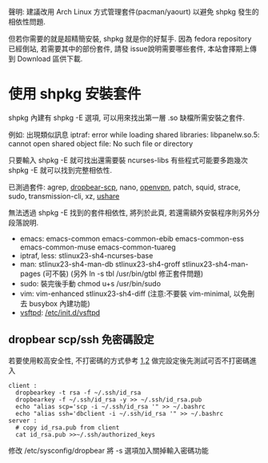 聲明: 建議改用 Arch Linux 方式管理套件(pacman/yaourt) 以避免 shpkg 發生的相依性問題.

但若你需要的就是超精簡安裝, shpkg 就是你的好幫手.
因為 fedora repository 已經倒站, 若需要其中的部份套件, 請發 issue說明需要哪些套件, 本站會擇期上傳到 Download 區供下載.

# 使用 shpkg 安裝套件 #
shpkg 內建有 shpkg -E 選項, 可以用來找出第一層 .so 缺檔所需安裝之套件.

例如: 出現類似訊息
iptraf: error while loading shared libraries: libpanelw.so.5: cannot open shared object file: No such file or directory

只要輸入 shpkg -E 就可找出還需要裝 ncurses-libs
有些程式可能要多跑幾次 shpkg -E 就可以找到完整相依性.

已測過套件:  agrep, [dropbear-scp](http://wiki.openwrt.org/oldwiki/DropbearPublicKeyAuthenticationHowto),
nano,
[openvpn](http://next.fishome.tw/forum.php?mod=viewthread&tid=161),
patch, squid, strace, sudo, transmission-cli, xz, [ushare](http://oranqe.wordpress.com/2013/03/01/back-nextvod-to-its-original-purpose)

無法透過 shpkg -E 找到的套件相依性, 將列於此頁, 若還需額外安裝程序則另外分段落說明.

  * emacs: emacs-common emacs-common-ebib emacs-common-ess emacs-common-muse emacs-common-tuareg
  * iptraf, less: stlinux23-sh4-ncurses-base
  * man: stlinux23-sh4-man-db stlinux23-sh4-groff stlinux23-sh4-man-pages (可不裝)  (另外 ln -s tbl /usr/bin/gtbl 修正套件問題)
  * sudo: 裝完後手動 chmod u+s /usr/bin/sudo
  * vim: vim-enhanced stlinux23-sh4-diff (注意:不要裝 vim-minimal, 以免刪去 busybox 內建功能)
  * [vsftpd](http://paste.ubuntu.com/1669847): [/etc/init.d/vsftpd](http://paste.ubuntu.com/1669825/)

## dropbear scp/ssh 免密碼設定 ##
若要使用較高安全性, 不打密碼的方式參考 [1](http://maemo.org/community/oldwiki/installssh/),[2](http://lists.ucc.gu.uwa.edu.au/pipermail/dropbear/2005q1/000166.html)
做完設定後先測試可否不打密碼進入

```
client : 
  dropbearkey -t rsa -f ~/.ssh/id_rsa
  dropbearkey -f ~/.ssh/id_rsa -y >> ~/.ssh/id_rsa.pub
  echo "alias scp='scp -i ~/.ssh/id_rsa '" >> ~/.bashrc
  echo "alias ssh='dbclient -i ~/.ssh/id_rsa '" >> ~/.bashrc
server :
  # copy id_rsa.pub from client
  cat id_rsa.pub >>~/.ssh/authorized_keys
```
修改 /etc/sysconfig/dropbear 將 -s 選項加入關掉輸入密碼功能